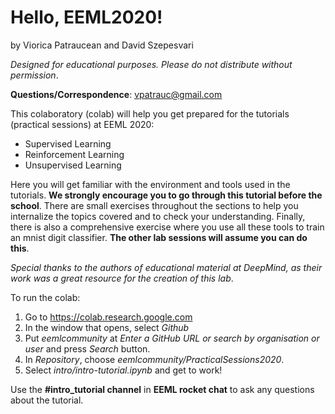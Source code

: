 # Hello, EEML2020!
by Viorica Patraucean and David Szepesvari

_Designed for educational purposes. Please do not distribute without permission_. 

**Questions/Correspondence**: vpatrauc@gmail.com

This colaboratory (colab) will help you get prepared for the tutorials (practical sessions) at EEML 2020:

* Supervised Learning
* Reinforcement Learning
* Unsupervised Learning

Here you will get familiar with the environment and tools used in the tutorials. **We strongly encourage you to go through this tutorial before the school**. There are small exercises throughout the sections to help you internalize the topics covered and to check your understanding. Finally, there is also a comprehensive exercise where you use all these tools to train an mnist digit classifier. **The other lab sessions will assume you can do this**.

_Special thanks to the authors of educational material at DeepMind, as their work was a great resource for the creation of this lab_.

To run the colab:
1. Go to https://colab.research.google.com
2. In the window that opens, select *Github*
3. Put *eemlcommunity* at *Enter a GitHub URL or search by organisation or user* and press *Search* button.
4. In *Repository*, choose *eemlcommunity/PracticalSessions2020*.
5. Select *intro/intro-tutorial.ipynb* and get to work! 

Use the **#intro_tutorial channel** in **EEML rocket chat** to ask any questions about the tutorial.
